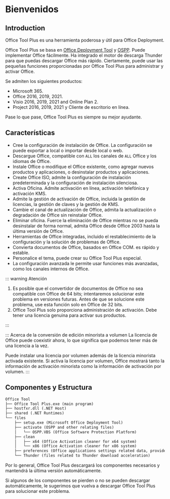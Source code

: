 # Bienvenidos

## Introduction

Office Tool Plus es una herramienta poderosa y útil para Office Deployment.

Office Tool Plus se basa en [Office Deployment Tool](https://docs.microsoft.com/en-us/deployoffice/overview-office-deployment-tool) y [OSPP](https://docs.microsoft.com/en-us/DeployOffice/vlactivation/tools-to-manage-volume-activation-of-office). Puede implementar Office fácilmente. Ha integrado el motor de descarga Thunder para que puedas descargar Office más rápido. Ciertamente, puede usar las pequeñas funciones proporcionadas por Office Tool Plus para administrar y activar Office.

Se admiten los siguientes productos:

- Microsoft 365.
- Office 2016, 2019, 2021.
- Visio 2016, 2019, 2021 and Online Plan 2.
- Project 2016, 2019, 2021 y Cliente de escritorio en línea.

Pase lo que pase, Office Tool Plus es siempre su mejor ayudante.

## Características

- Cree la configuración de instalación de Office. La configuración se puede exportar a local o importar desde local o web.
- Descargue Office, compatible con `ALL` los canales de `ALL` Office y los idiomas de Office.
- Instale Office o modifique el Office existente, como agregar nuevos productos y aplicaciones, o desinstalar productos y aplicaciones.
- Create Office ISO, admite la configuración de instalación predeterminada y la configuración de instalación silenciosa.
- Activa Oficina. Admite activación en línea, activación telefónica y activación KMS.
- Admite la gestión de activación de Office, incluida la gestión de licencias, la gestión de claves y la gestión de KMS.
- Cambie el canal de actualización de Office, admita la actualización o degradación de Office sin reinstalar Office.
- Eliminar oficina. Fuerce la eliminación de Office mientras no se pueda desinstalar de forma normal, admita Office desde Office 2003 hasta la última versión de Office.
- Herramientas de Office integradas, incluido el restablecimiento de la configuración y la solución de problemas de Office.
- Convierta documentos de Office, basados ​​en Office COM. es rápido y estable.
- Personalice el tema, puede crear su Office Tool Plus especial.
- La configuración avanzada le permite usar funciones más avanzadas, como los canales internos de Office.

::: warning Atención

1. Es posible que el convertidor de documentos de Office no sea compatible con Office de 64 bits; intentaremos solucionar este problema en versiones futuras. Antes de que se solucione este problema, use esta función solo en Office de 32 bits.
2. Office Tool Plus solo proporciona administración de activación. Debe tener una licencia genuina para activar sus productos.

:::

::: Acerca de la conversión de edición minorista a volumen
La licencia de Office puede coexistir ahora, lo que significa que podemos tener más de una licencia a la vez.

Puede instalar una licencia por volumen además de la licencia minorista activada existente. Si activa la licencia por volumen, Office mostrará tanto la información de activación minorista como la información de activación por volumen.
:::

## Componentes y Estructura

``` txt
Office Tool
├── Office Tool Plus.exe (main program)
├── hostfxr.dll (.NET Host)
├── shared (.NET Runtimes)
└── files
    ├── setup.exe (Microsoft Office Deployment Tool)
    ├── activate (OSPP and other relating files)
    │   └── OSPP.VBS (Office Software Protection Platform)
    ├── clean
    │   ├── x64 (Office Activation cleaner for x64 system)
    │   └── x86 (Office Activation cleaner for x86 system)
    ├── preferences (Office applications settings related data, provided by Microsoft)
    └── Thunder (files related to Thunder download acceleration)
```

Por lo general, Office Tool Plus descargará los componentes necesarios y mantendrá la última versión automáticamente.

Si algunos de los componentes se pierden o no se pueden descargar automáticamente, le sugerimos que vuelva a descargar Office Tool Plus para solucionar este problema.
